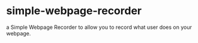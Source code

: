 # simple-webpage-recorder
a Simple Webpage Recorder to allow you to record what user does on your webpage.
